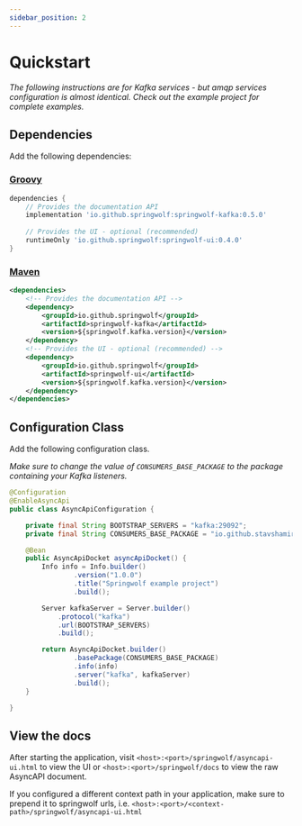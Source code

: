 ```yaml
---
sidebar_position: 2
---
```


# Quickstart

*The following instructions are for Kafka services - but amqp services configuration is almost identical. Check out the example project for complete examples.*

## Dependencies

Add the following dependencies:

### [Groovy](#tab/groovy-dependencies)
```groovy
dependencies {
    // Provides the documentation API    
    implementation 'io.github.springwolf:springwolf-kafka:0.5.0'
    
    // Provides the UI - optional (recommended)
    runtimeOnly 'io.github.springwolf:springwolf-ui:0.4.0'
}
```
### [Maven](#tab/maven-dependencies)
```xml
<dependencies>
    <!-- Provides the documentation API -->
    <dependency>
        <groupId>io.github.springwolf</groupId>
        <artifactId>springwolf-kafka</artifactId>
        <version>${springwolf.kafka.version}</version>
    </dependency>
    <!-- Provides the UI - optional (recommended) -->
    <dependency>
        <groupId>io.github.springwolf</groupId>
        <artifactId>springwolf-ui</artifactId>
        <version>${springwolf.kafka.version}</version>
    </dependency>
</dependencies>
```

## Configuration Class

Add the following configuration class.

*Make sure to change the value of `CONSUMERS_BASE_PACKAGE` to the package containing your Kafka listeners.*  

```java
@Configuration
@EnableAsyncApi
public class AsyncApiConfiguration {

    private final String BOOTSTRAP_SERVERS = "kafka:29092";
    private final String CONSUMERS_BASE_PACKAGE = "io.github.stavshamir.springwolf.example.consumers";

    @Bean
    public AsyncApiDocket asyncApiDocket() {
        Info info = Info.builder()
                .version("1.0.0")
                .title("Springwolf example project")
                .build();

        Server kafkaServer = Server.builder()
            .protocol("kafka")
            .url(BOOTSTRAP_SERVERS)
            .build();

        return AsyncApiDocket.builder()
                .basePackage(CONSUMERS_BASE_PACKAGE)
                .info(info)
                .server("kafka", kafkaServer)
                .build();
    }

}
```

## View the docs
After starting the application, visit `<host>:<port>/springwolf/asyncapi-ui.html` to view the UI or `<host>:<port>/springwolf/docs` to view the raw AsyncAPI document.

If you configured a different context path in your application, make sure to prepend it to springwolf urls, i.e. `<host>:<port>/<context-path>/springwolf/asyncapi-ui.html`


[kafka]: https://github.com/springwolf/springwolf-core/tree/master/springwolf-examples/springwolf-kafka-example
[amqp]:https://github.com/springwolf/springwolf-core/tree/master/springwolf-examples/springwolf-amqp-example
